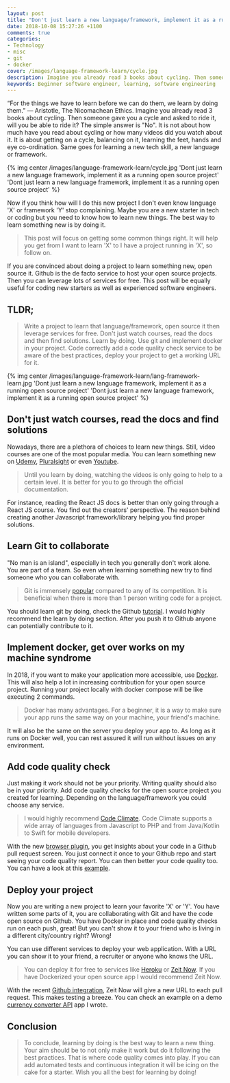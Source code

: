 ```yaml
---
layout: post
title: "Don't just learn a new language/framework, implement it as a running open source project"
date: 2018-10-08 15:27:26 +1100
comments: true
categories: 
- Technology
- misc
- git
- docker
cover: /images/language-framework-learn/cycle.jpg
description: Imagine you already read 3 books about cycling. Then someone gave you a cycle and asked to ride it, will you be able to ride it? The simple answer is "No".
keywords: Beginner software engineer, learning, software engineering
---
```


“For the things we have to learn before we can do them, we learn by doing them.” ― Aristotle, The Nicomachean Ethics. Imagine you already read 3 books about cycling. Then someone gave you a cycle and asked to ride it, will you be able to ride it? The simple answer is "No". It is not about how much have you read about cycling or how many videos did you watch about it. It is about getting on a cycle, balancing on it, learning the feet, hands and eye co-ordination. Same goes for learning a new tech skill, a new language or framework.

{% img center /images/language-framework-learn/cycle.jpg 'Dont just learn a new language framework, implement it as a running open source project' 'Dont just learn a new language framework, implement it as a running open source project' %}

<!-- more -->

Now if you think how will I do this new project I don't even know language 'X' or framework 'Y' stop complaining. Maybe you are a new starter in tech or coding but you need to know how to learn new things. The best way to learn something new is by doing it. 

> This post will focus on getting some common things right. It will help you get from I want to learn 'X' to I have a project running in 'X', so follow on. 

If you are convinced about doing a project to learn something new, open source it. Github is the de facto service to host your open source projects. Then you can leverage lots of services for free. This post will be equally useful for coding new starters as well as experienced software engineers.

## TLDR;

> Write a project to learn that language/framework, open source it then leverage services for free. Don't just watch courses, read the docs and then find solutions. Learn by doing. Use git and implement docker in your project. Code correctly add a code quality check service to be aware of the best practices, deploy your project to get a working URL for it.

{% img center /images/language-framework-learn/lang-framework-learn.jpg 'Dont just learn a new language framework, implement it as a running open source project' 'Dont just learn a new language framework, implement it as a running open source project' %}

## Don't just watch courses, read the docs and find solutions

Nowadays, there are a plethora of choices to learn new things. Still, video courses are one of the most popular media. You can learn something new on [Udemy](https://www.udemy.com), [Pluralsight](https://www.pluralsight.com/) or even [Youtube](https://youtube.com). 

> Until you learn by doing, watching the videos is only going to help to a certain level. It is better for you to go through the official documentation. 

For instance, reading the React JS docs is better than only going through a React JS course. You find out the creators' perspective. The reason behind creating another Javascript framework/library helping you find proper solutions.

## Learn Git to collaborate

"No man is an island", especially in tech you generally don't work alone. You are part of a team. So even when learning something new try to find someone who you can collaborate with. 

> Git is immensely [popular](https://trends.google.com/trends/explore?q=git,svn,mercurial,bazaar) compared to any of its competition. It is beneficial when there is more than 1 person writing code for a project. 

You should learn git by doing, check the Github [tutorial](https://try.github.io/). I would highly recommend the learn by doing section. After you push it to Github anyone can potentially contribute to it.

## Implement docker, get over works on my machine syndrome

In 2018, if you want to make your application more accessible, use [Docker](https://www.docker.com/). This will also help a lot in increasing contribution for your open source project. Running your project locally with docker compose will be like executing 2 commands. 

> Docker has many advantages. For a beginner, it is a way to make sure your app runs the same way on your machine, your friend's machine. 

It will also be the same on the server you deploy your app to. As long as it runs on Docker well, you can rest assured it will run without issues on any environment. 

## Add code quality check

Just making it work should not be your priority. Writing quality should also be in your priority. Add code quality checks for the open source project you created for learning. Depending on the language/framework you could choose any service. 

> I would highly recommend [Code Climate](https://codeclimate.com/quality/). Code Climate supports a wide array of languages from Javascript to PHP and from Java/Kotlin to Swift for mobile developers.

With the new [browser plugin](https://codeclimate.com/browser-extension/), you get insights about your code in a Github pull request screen. You just connect it once to your Github repo and start seeing your code quality report. You can then better your code quality too. You can have a look at this [example](https://codeclimate.com/github/geshan/currency-api/src/exchangeRates.js/source).

## Deploy your project

Now you are writing a new project to learn your favorite 'X' or 'Y'. You have written some parts of it, you are collaborating with Git and have the code open source on Github. You have Docker in place and code quality checks run on each push, great! But you can't show it to your friend who is living in a different city/country right? Wrong!

You can use different services to deploy your web application. With a URL you can show it to your friend, a recruiter or anyone who knows the URL. 

> You can deploy it for free to services like [Heroku](https://www.heroku.com) or [Zeit Now](https://zeit.co/now). If you have Dockerized your open source app I would recommend Zeit Now. 

With the recent [Github integration](https://zeit.co/github), Zeit Now will give a new URL to each pull request. This makes testing a breeze. You can check an example on a demo [currency converter API](https://github.com/geshan/currency-api/pull/9) app I wrote.

## Conclusion

> To conclude, learning by doing is the best way to learn a new thing. Your aim should be to not only make it work but do it following the best practices. That is where code quality comes into play. If you can add automated tests and continuous integration it will be icing on the cake for a starter. Wish you all the best for learning by doing! 

